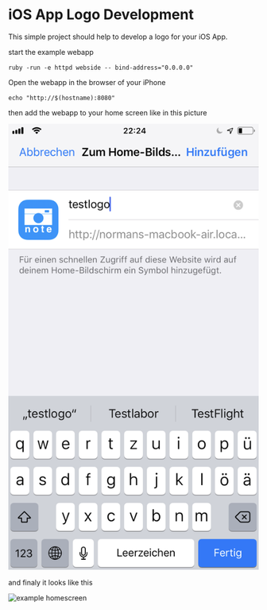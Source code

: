 # iOS App Logo Development

This simple project should help to develop a logo for your iOS App.

start the example webapp

```
ruby -run -e httpd webside -- bind-address="0.0.0.0"
```

Open the webapp in the browser of your iPhone
```
echo "http://$(hostname):8080"
```

then add the webapp to your home screen like in this picture

![example homescreen](images/IMG_5785.png)

and finaly it looks like this

![example homescreen](images/IMG_5784.png)
